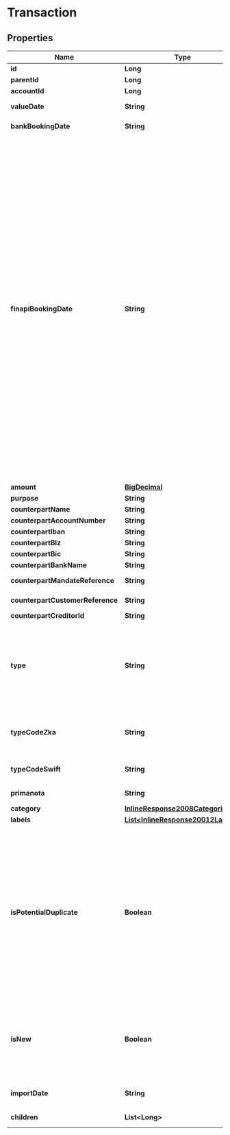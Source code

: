 
# Transaction

## Properties
Name | Type | Description | Notes
------------ | ------------- | ------------- | -------------
**id** | **Long** | Transaction identifier | 
**parentId** | **Long** | Parent transaction identifier |  [optional]
**accountId** | **Long** | Account identifier | 
**valueDate** | **String** | Value date in the format &#39;yyyy-MM-dd HH:mm:ss.SSS&#39; (german time). | 
**bankBookingDate** | **String** | Bank booking date in the format &#39;yyyy-MM-dd HH:mm:ss.SSS&#39; (german time). | 
**finapiBookingDate** | **String** | finAPI Booking date in the format &#39;yyyy-MM-dd HH:mm:ss.SSS&#39; (german time). NOTE: In some cases, banks may deliver transactions that are booked in future, but already included in the current account balance. To keep the account balance consistent with the set of transactions, such \&quot;future transactions\&quot; will be imported with their finapiBookingDate set to the current date (i.e.: date of import). The finapiBookingDate will automatically get adjusted towards the bankBookingDate each time the associated bank account is updated. Example: A transaction is imported on July, 3rd, with a bank reported booking date of July, 6th. The transaction will be imported with its finapiBookingDate set to July, 3rd. Then, on July 4th, the associated account is updated. During this update, the transaction&#39;s finapiBookingDate will be automatically adjusted to July 4th. This adjustment of the finapiBookingDate takes place on each update until the bank account is updated on July 6th or later, in which case the transaction&#39;s finapiBookingDate will be adjusted to its final value, July 6th.&lt;br/&gt; The finapiBookingDate is the date that is used by the finAPI PFM services. E.g. when you calculate the spendings of an account for the current month, and have a transaction with finapiBookingDate in the current month but bankBookingDate at the beginning of the next month, then this transaction is included in the calculations (as the bank has this transaction&#39;s amount included in the current account balance as well). | 
**amount** | [**BigDecimal**](BigDecimal.md) | Transaction amount | 
**purpose** | **String** | Transaction purpose |  [optional]
**counterpartName** | **String** | Counterpart name |  [optional]
**counterpartAccountNumber** | **String** | Counterpart account number |  [optional]
**counterpartIban** | **String** | Counterpart IBAN |  [optional]
**counterpartBlz** | **String** | Counterpart BLZ |  [optional]
**counterpartBic** | **String** | Counterpart BIC |  [optional]
**counterpartBankName** | **String** | Counterpart Bank name |  [optional]
**counterpartMandateReference** | **String** | The mandate reference of the counterpart |  [optional]
**counterpartCustomerReference** | **String** | The customer reference of the counterpart |  [optional]
**counterpartCreditorId** | **String** | The creditor ID of the counterpart |  [optional]
**type** | **String** | Transaction type, according to the bank. If set, this will contain a German term that you can display to the user. Some examples of common values are: \&quot;Lastschrift\&quot;, \&quot;Auslands&amp;uuml;berweisung\&quot;, \&quot;Geb&amp;uuml;hren\&quot;, \&quot;Zinsen\&quot;. The maximum possible length of this field is 255 characters. |  [optional]
**typeCodeZka** | **String** | ZKA business transaction code which relates to the transaction&#39;s type. Possible values range from 1 through 999. If no information about the ZKA type code is available, then this field will be null. |  [optional]
**typeCodeSwift** | **String** | SWIFT transaction type code. If no information about the SWIFT code is available, then this field will be null. |  [optional]
**primanota** | **String** | Transaction primanota (bank side identification number) |  [optional]
**category** | [**InlineResponse2008Categories**](InlineResponse2008Categories.md) |  |  [optional]
**labels** | [**List&lt;InlineResponse20012Labels&gt;**](InlineResponse20012Labels.md) | Array of assigned labels |  [optional]
**isPotentialDuplicate** | **Boolean** | While finAPI uses a well-elaborated algorithm for uniquely identifying transactions, there is still the possibility that during an account update, a transaction that was imported previously may be imported a second time as a new transaction. For example, this can happen if some transaction data changes on the bank server side. However, finAPI also includes an algorithm of identifying such \&quot;potential duplicate\&quot; transactions. If this field is set to true, it means that finAPI detected a similar transaction that might actually be the same. It is recommended to communicate this information to the end user, and give him an option to delete the transaction in case he confirms that it really is a duplicate. | 
**isNew** | **Boolean** | Indicating whether this transaction is &#39;new&#39; or not. Any newly imported transaction will have this flag initially set to true. How you use this field is up to your interpretation. For example, you might want to set it to false once a user has clicked on/seen the transaction. You can change this flag to &#39;false&#39; with the PATCH method. | 
**importDate** | **String** | Date of transaction import, in the format &#39;yyyy-MM-dd HH:mm:ss.SSS&#39; (german time). | 
**children** | **List&lt;Long&gt;** | Sub-transactions identifiers (if this transaction is split) |  [optional]



